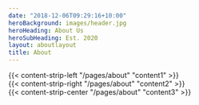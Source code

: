 ```yaml
---
date: "2018-12-06T09:29:16+10:00"
heroBackground: images/header.jpg
heroHeading: About Us
heroSubHeading: Est. 2020   
layout: aboutlayout
title: About
---
```


<div>
{{< content-strip-left "/pages/about" "content1" >}}
</div>
<div>
{{< content-strip-right "/pages/about" "content2" >}}
</div>
<div>
{{< content-strip-center "/pages/about" "content3" >}}
</div>
